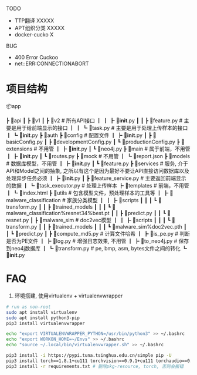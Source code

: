 TODO
- TTP翻译 XXXXX
- APT组织分类  XXXXX
- docker-cucko X


BUG
- 400 Error Cuckoo  
- net::ERR:CONNECTIONABORT 

# 项目结构

📦app

 ┣ 📂api 
 ┃ ┣ 📂v1
 ┃ ┣ 📂v2 # 所有API接口
 ┃ ┃ ┣ 📜__init__.py
 ┃ ┃ ┣ 📜feature.py # 主要是用于给前端显示的接口
 ┃ ┃ ┗ 📜task.py # 主要是用于处理上传样本的接口
 ┃ ┗ 📜__init__.py
 ┣ 📂auth
 ┣ 📂config # 配置文件
 ┃ ┣ 📜__init__.py
 ┃ ┣ 📜basicConfig.py
 ┃ ┣ 📜developmentConfig.py
 ┃ ┗ 📜productionConfig.py
 ┣ 📂extensions # 不用管
 ┃ ┣ 📜__init__.py
 ┃ ┗ 📜neo4j.py 
 ┣ 📂main # 属于前端，不用管
 ┃ ┣ 📜__init__.py
 ┃ ┗ 📜routes.py
 ┣ 📂mock # 不用管
 ┃ ┗ 📜report.json
 ┣ 📂models # 数据库模型，不用管
 ┃ ┣ 📜__init__.py
 ┃ ┗ 📜feature.py
 ┣ 📂services # 服务, 介于API和Model之间的抽象, 之所以有这个是因为最好不要让API直接访问数据库以及处理异步任务必须
 ┃ ┣ 📜__init__.py
 ┃ ┣ 📜feature_service.py # 主要返回前端显示的数据
 ┃ ┗ 📜task_executor.py # 处理上传样本
 ┣ 📂templates # 前端，不用管
 ┃ ┗ 📜index.html
 ┣ 📂utils # 包含模型文件，预处理样本的工具等
 ┃ ┣ 📂malware_classification # 家族分类模型
 ┃ ┃ ┣ 📂scripts
 ┃ ┃ ┃ ┗ 📜transform.py
 ┃ ┃ ┣ 📂trained_models
 ┃ ┃ ┃ ┗ 📜malware_classification%resnet34%best.pt
 ┃ ┃ ┣ 📜predict.py
 ┃ ┃ ┗ 📜resnet.py
 ┃ ┣ 📂malware_sim # doc2vec模型
 ┃ ┃ ┣ 📂scripts
 ┃ ┃ ┃ ┗ 📜transform.py
 ┃ ┃ ┣ 📂trained_models
 ┃ ┃ ┃ ┗ 📜malware_sim%doc2vec.pth
 ┃ ┃ ┗ 📜predict.py
 ┃ ┣ 📜compute_md5.py # 计算文件哈希
 ┃ ┣ 📜is_pe.py # 判断是否为PE文件
 ┃ ┣ 📜log.py # 增强日志效果, 不用管
 ┃ ┣ 📜to_neo4j.py # 保存到neo4j数据库
 ┃ ┗ 📜transform.py # pe, bmp, asm, bytes文件之间的转化
 ┗ 📜__init__.py


# FAQ
1. 环境搭建, 使用virtualenv + virtualenvwrapper 
```bash
# run as non-root 
sudo apt install virtualenv
sudo apt install python3-pip
pip3 install virtualenvwrapper

echo "export VIRTUALENVWRAPPER_PYTHON=/usr/bin/python3" >> ~/.bashrc
echo "export WORKON_HOME=~/Envs" >> ~/.bashrc
echo "source ~/.local/bin/virtualenvwrapper.sh" >> ~/.bashrc

pip3 install -i https://pypi.tuna.tsinghua.edu.cn/simple pip -U
pip3 install torch==1.8.1+cu111 torchvision==0.9.1+cu111 torchaudio==0.8.1 -f https://download.pytorch.org/whl/lts/1.8/torch_lts.html
pip3 install -r requirements.txt # 删除pkg-resource, torch, 否则会报错
```